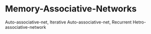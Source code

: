 # Memory-Associative-Networks
Auto-associative-net, Iterative Auto-associative-net, Recurrent Hetro-associative-network
